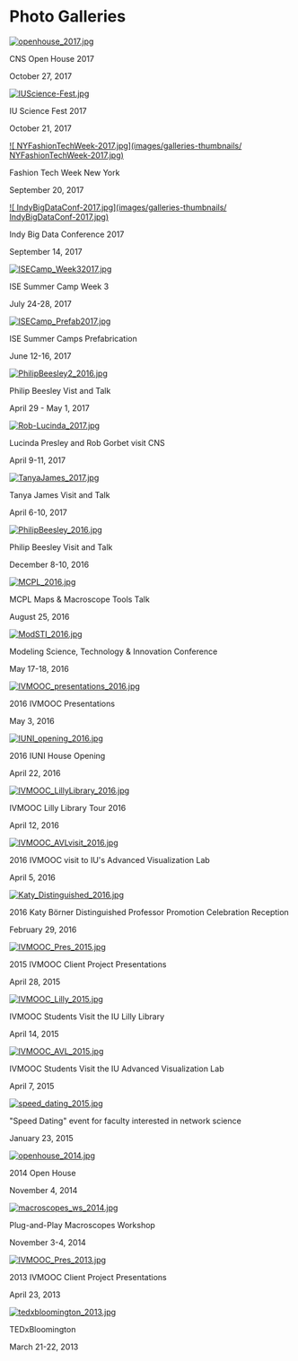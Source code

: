 Photo Galleries
===============

[![openhouse_2017.jpg](images/galleries-thumbnails/openhouse_2017.jpg)](https://photos.app.goo.gl/efdIgHgfpHk4JP7R2)  

CNS Open House 2017

October 27, 2017

[![IUScience-Fest.jpg](images/galleries-thumbnails/IUScience-Fest.jpg)](https://photos.app.goo.gl/7Z0NQWwgjsEmbX8b2)  

IU Science Fest 2017

October 21, 2017

[![
NYFashionTechWeek-2017.jpg](images/galleries-thumbnails/
NYFashionTechWeek-2017.jpg)](https://photos.app.goo.gl/UtgJ1XZNrEKnivkO2)  

Fashion Tech Week New York

September 20, 2017

[![
IndyBigDataConf-2017.jpg](images/galleries-thumbnails/
IndyBigDataConf-2017.jpg)](https://photos.app.goo.gl/XIP2d0YHJCNP0u2D3)  

Indy Big Data Conference 2017

September 14, 2017

[![ISECamp_Week32017.jpg](images/galleries-thumbnails/ISECamp_Week32017.jpg)](https://photos.app.goo.gl/bSXSX3qYu4QBkt0i2)  

ISE Summer Camp Week 3

July 24-28, 2017

[![ISECamp_Prefab2017.jpg](images/galleries-thumbnails/ISECamp_Prefab2017.jpg)](https://goo.gl/photos/BPYG758xqsNFDW5A6)  

ISE Summer Camps Prefabrication

June 12-16, 2017

[![PhilipBeesley2_2016.jpg](images/galleries-thumbnails/PhilipBeesley2_2016.jpg)](https://goo.gl/photos/rjF842hhENbyHbM1A)  

Philip Beesley Vist and Talk

April 29 - May 1, 2017

[![Rob-Lucinda_2017.jpg](images/galleries-thumbnails/Rob-Lucinda_2017.jpg)](https://goo.gl/photos/sKtZgy7LfThq6GPs9)  

Lucinda Presley and Rob Gorbet visit CNS

April 9-11, 2017

[![TanyaJames_2017.jpg](images/galleries-thumbnails/TanyaJames_2017.jpg)](https://goo.gl/photos/d7HFvK2hms8pBcCK7)  

Tanya James Visit and Talk

April 6-10, 2017

[![PhilipBeesley_2016.jpg](images/galleries-thumbnails/PhilipBeesley_2016.jpg)](https://goo.gl/photos/7GyybVRBUeXWQaXz7)  

Philip Beesley Visit and Talk

December 8-10, 2016

[![MCPL_2016.jpg](images/galleries-thumbnails/MCPL_2016.jpg)](https://goo.gl/photos/zkdrVdViSgeCwJ9y5)  

MCPL Maps & Macroscope Tools Talk

August 25, 2016

[![ModSTI_2016.jpg](images/galleries-thumbnails/ModSTI_2016.jpg)](https://goo.gl/photos/ywoQDVer6RKa2jUU6)  

Modeling Science, Technology & Innovation Conference

May 17-18, 2016

[![IVMOOC_presentations_2016.jpg](images/galleries-thumbnails/IVMOOC_presentations_2016.jpg)](https://goo.gl/photos/8zEVgyobXiSMQHCH7)  

2016 IVMOOC Presentations

May 3, 2016

[![IUNI_opening_2016.jpg](images/galleries-thumbnails/IUNI_opening_2016.jpg)](https://goo.gl/photos/5LansZrLRCxonnrZ9)  

2016 IUNI House Opening

April 22, 2016

[![IVMOOC_LillyLibrary_2016.jpg](images/galleries-thumbnails/IVMOOC_LillyLibrary_2016.jpg)](https://goo.gl/photos/D4dLi389PHcFMkPd9)  

IVMOOC Lilly Library Tour 2016

April 12, 2016

[![IVMOOC_AVLvisit_2016.jpg](images/galleries-thumbnails/IVMOOC_AVLvisit_2016.jpg)](https://goo.gl/photos/JkH8AeXsySkPM9hx5)  

2016 IVMOOC visit to IU's Advanced Visualization Lab

April 5, 2016

[![Katy_Distinguished_2016.jpg](images/galleries-thumbnails/Katy_Distinguished_2016.jpg)](https://goo.gl/photos/potQruiuzMWRC7MA7)  

2016 Katy Börner Distinguished Professor Promotion Celebration Reception

February 29, 2016

[![IVMOOC_Pres_2015.jpg](images/galleries-thumbnails/IVMOOC_Pres_2015.jpg)](https://plus.google.com/photos/110111204963520971562/albums/6145761115979634385)  

2015 IVMOOC Client Project Presentations

April 28, 2015

[![IVMOOC_Lilly_2015.jpg](images/galleries-thumbnails/IVMOOC_Lilly_2015.jpg)](https://plus.google.com/photos/110111204963520971562/albums/6145783454946185889)  

IVMOOC Students Visit the IU Lilly Library

April 14, 2015

[![IVMOOC_AVL_2015.jpg](images/galleries-thumbnails/IVMOOC_AVL_2015.jpg)](https://plus.google.com/photos/110111204963520971562/albums/6145801780111665361)  

IVMOOC Students Visit the IU Advanced Visualization Lab

April 7, 2015

[![speed_dating_2015.jpg](images/galleries-thumbnails/speed_dating_2015.jpg)](https://plus.google.com/u/0/photos/110111204963520971562/albums/6145835742722832833)  

"Speed Dating" event for faculty interested in network science

January 23, 2015

[![openhouse_2014.jpg](images/galleries-thumbnails/openhouse_2014.jpg)](https://plus.google.com/u/0/photos/110111204963520971562/albums/6145872953368995489)  

2014 Open House

November 4, 2014

[![macroscopes_ws_2014.jpg](images/galleries-thumbnails/macroscopes_ws_2014.jpg)](https://plus.google.com/u/0/photos/110111204963520971562/albums/6145869933036324561)  

Plug-and-Play Macroscopes Workshop

November 3-4, 2014

[![IVMOOC_Pres_2013.jpg](images/galleries-thumbnails/IVMOOC_Pres_2013.jpg)](https://photos.app.goo.gl/CO0O6u1RulbVwZWp2)  

2013 IVMOOC Client Project Presentations

April 23, 2013

[![tedxbloomington_2013.jpg](images/galleries-thumbnails/tedxbloomington_2013.jpg)](https://photos.app.goo.gl/uhoaRZwv6gTFLn7v2)  

TEDxBloomington

March 21-22, 2013